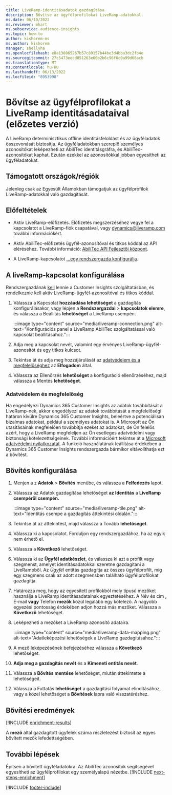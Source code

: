 ```yaml
---
title: LiveRamp-identitásadatok gazdagítása
description: Bővítse az ügyfélprofilokat LiveRamp-adatokkal.
ms.date: 06/10/2022
ms.reviewer: mhart
ms.subservice: audience-insights
ms.topic: how-to
author: kishorem-ms
ms.author: kishorem
manager: shellyha
ms.openlocfilehash: e8a130865267b57c89157b44be3d4bba3dc2fb4e
ms.sourcegitcommit: 27c5473eecd851263e60b2b6c96f6c0a99d68acb
ms.translationtype: MT
ms.contentlocale: hu-HU
ms.lasthandoff: 06/13/2022
ms.locfileid: "8953998"
---
```

# <a name="enrich-customer-profiles-with-identity-data-from-liveramp-preview"></a>Bővítse az ügyfélprofilokat a LiveRamp identitásadataival (előzetes verzió)

A LiveRamp determinisztikus offline identitásfeloldást és az ügyféladatok összevonását biztosítja. Az ügyféladatokban szereplő személyes azonosítókat leképezheti az AbiliTec identitásgráfra, és AbiliTec-azonosítókat kaphat. Ezután ezekkel az azonosítókkal jobban egyesítheti az ügyféladatokat.

## <a name="supported-countriesregions"></a>Támogatott országok/régiók

Jelenleg csak az Egyesült Államokban támogatjuk az ügyfélprofilok LiveRamp-adatokkal való gazdagítását.

## <a name="prerequisites"></a>Előfeltételek

- Aktív LiveRamp-előfizetés. Előfizetés megszerzéséhez vegye fel a kapcsolatot a LiveRamp-fiók csapatával, vagy [dynamics@liveramp.com](mailto:dynamics@liveramp.com) további információkért.

- Aktív AbiliTec-előfizetés ügyfél-azonosítóval és titkos kóddal az API eléréséhez. További információ: [AbiliTec API Fejlesztői központ](https://developers.liveramp.com/abilitec-api/).

- A LiveRamp-kapcsolatot [...](connections.md)[egy rendszergazda konfigurálja](#configure-the-connection-for-liveramp).

## <a name="configure-the-connection-for-liveramp"></a>A liveRamp-kapcsolat konfigurálása

Rendszergazdának [kell](permissions.md#admin) lennie a Customer Insights szolgáltatásban, és rendelkeznie kell aktív LiveRamp-ügyfél-azonosítóval és titkos kóddal.

1. Válassza a Kapcsolat **hozzáadása lehetőséget** a gazdagítás konfigurálásakor, vagy lépjen a **Rendszergazdai** > **kapcsolatok elemre**, és válassza a Beállítás **lehetőséget** a LiveRamp csempén.

   :::image type="content" source="media/liveramp-connection.png" alt-text="Konfigurációs panel a LiveRamp AbiliTec szolgáltatással való kapcsolat beállításához.":::

1. Adja meg a kapcsolat nevét, valamint egy érvényes LiveRamp-ügyfél-azonosítót és egy titkos kulcsot.

1. Tekintse át és adja meg hozzájárulását az [adatvédelem és a megfelelőséghez](#data-privacy-and-compliance) az **Elfogadom** által.

1. Válassza az Ellenőrzés **lehetőséget** a konfiguráció ellenőrzéséhez, majd válassza a Mentés **lehetőséget**.

### <a name="data-privacy-and-compliance"></a>Adatvédelem és megfelelőség

Ha engedélyezi Dynamics 365 Customer Insights az adatok továbbítását a LiveRamp-nek, akkor engedélyezi az adatok továbbítását a megfelelőségi határon kívülre Dynamics 365 Customer Insights, beleértve a potenciálisan bizalmas adatokat, például a személyes adatokat is. A Microsoft az Ön utasításainak megfelelően továbbítja ezeket az adatokat, de Ön felelős azért, hogy a LiveRamp megfeleljen az Ön esetleges adatvédelmi vagy biztonsági kötelezettségeinek. További információért tekintse át a [Microsoft adatvédelmi nyilatkozatát](https://go.microsoft.com/fwlink/?linkid=396732). A funkció használatának leállítása érdekében a Dynamics 365 Customer Insights rendszergazda bármikor eltávolíthatja ezt a bővítést.

## <a name="configure-the-enrichment"></a>Bővítés konfigurálása

1. Menjen a z **Adatok** > **Bővítés** menübe, és válassza a **Felfedezés** lapot.

1. Válassza az Adatok gazdagítása lehetőséget **az Identitás** a **LiveRamp csempéről csempén.**

   :::image type="content" source="media/liveramp-tile.png" alt-text="Identitás csempe a gazdagítás áttekintési oldalán.":::

1. Tekintse át az áttekintést, majd válassza a Tovább **lehetőséget**.

1. Válassza ki a kapcsolatot. Forduljon egy rendszergazdához, ha az egyik nem érhető el.

1. Válassza a **Következő** lehetőséget.

1. Válassza ki az **Ügyfél adatkészlet**, és válassza ki azt a profilt vagy szegmenst, amelyet identitásadatokkal szeretne gazdagítani a LiveRampből. Az *Ügyfél* entitás gazdagítja az összes ügyfélprofilt, míg egy szegmens csak az adott szegmensben található ügyfélprofilokat gazdagítja.

1. Határozza meg, hogy az egyesített profilokból mely típusú mezőket használja a LiveRamp identitásadatainak egyeztetéséhez. A Név és cím **,** E-mail **vagy** Telefon **mezők** közül legalább egy kötelező. A nagyobb egyezési pontosság érdekében adjon hozzá más mezőket. Válassza a **Következő** lehetőséget.

1. Leképezheti a mezőket a LiveRamp azonosító adataira.

   :::image type="content" source="media/liveramp-data-mapping.png" alt-text="Adatleképezési lehetőségek a LiveRamp gazdagításához.":::

1. A mező leképezésének befejezéséhez válassza a **Következő** lehetőséget.

1. **Adja meg a gazdagítás nevét** és a **Kimeneti entitás nevét**.

1. Válassza a **Bővítés mentése** lehetőséget, miután áttekintette a lehetőségeit.

1. Válassza a Futtatás **lehetőséget** a gazdagítási folyamat elindításához, vagy a közel lehetőséget a **Bővítések** lapra való visszatéréshez.

## <a name="enrichment-results"></a>Bővítési eredmények

[!INCLUDE [enrichment-results](includes/enrichment-results.md)]

A **mező** által gazdagított ügyfelek száma részletezést biztosít az egyes bővített mezők lefedettségében.

## <a name="next-steps"></a>További lépések

Építsen a bővített ügyféladatokra. Az AbiliTec azonosítók segítségével egyesítheti az ügyfélprofilokat egy személyalapú nézetbe.
[!INCLUDE [next-steps-enrichment](includes/next-steps-enrichment.md)]

[!INCLUDE [footer-include](includes/footer-banner.md)]

